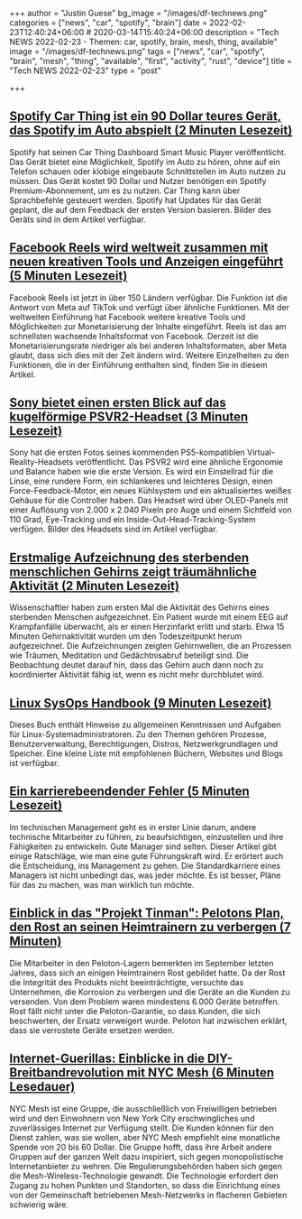 +++
author = "Justin Guese"
bg_image = "/images/df-technews.png"
categories = ["news", "car", "spotify", "brain"]
date = 2022-02-23T12:40:24+06:00 # 2020-03-14T15:40:24+06:00
description = "Tech NEWS 2022-02-23 - Themen: car, spotify, brain, mesh, thing, available"
image = "/images/df-technews.png"
tags = ["news", "car", "spotify", "brain", "mesh", "thing", "available", "first", "activity", "rust", "device"]
title = "Tech NEWS 2022-02-23"
type = "post"

+++

## [Spotify Car Thing ist ein 90 Dollar teures Gerät, das Spotify im Auto abspielt (2 Minuten Lesezeit)](https://arstechnica.com/gadgets/2022/02/spotify-car-thing-is-a-90-thing-that-plays-spotify-in-your-car/)

 Spotify hat seinen Car Thing Dashboard Smart Music Player veröffentlicht. Das Gerät bietet eine Möglichkeit, Spotify im Auto zu hören, ohne auf ein Telefon schauen oder klobige eingebaute Schnittstellen im Auto nutzen zu müssen. Das Gerät kostet 90 Dollar und Nutzer benötigen ein Spotify Premium-Abonnement, um es zu nutzen. Car Thing kann über Sprachbefehle gesteuert werden. Spotify hat Updates für das Gerät geplant, die auf dem Feedback der ersten Version basieren. Bilder des Geräts sind in dem Artikel verfügbar.

## [Facebook Reels wird weltweit zusammen mit neuen kreativen Tools und Anzeigen eingeführt (5 Minuten Lesezeit)](https://techcrunch.com/2022/02/22/facebook-reels-rolls-out-worldwide-along-with-new-ads-and-creative-tools/)

 Facebook Reels ist jetzt in über 150 Ländern verfügbar. Die Funktion ist die Antwort von Meta auf TikTok und verfügt über ähnliche Funktionen. Mit der weltweiten Einführung hat Facebook weitere kreative Tools und Möglichkeiten zur Monetarisierung der Inhalte eingeführt. Reels ist das am schnellsten wachsende Inhaltsformat von Facebook. Derzeit ist die Monetarisierungsrate niedriger als bei anderen Inhaltsformaten, aber Meta glaubt, dass sich dies mit der Zeit ändern wird. Weitere Einzelheiten zu den Funktionen, die in der Einführung enthalten sind, finden Sie in diesem Artikel.

## [Sony bietet einen ersten Blick auf das kugelförmige PSVR2-Headset (3 Minuten Lesezeit)](https://arstechnica.com/gaming/2022/02/sony-offers-a-first-look-at-the-orb-like-psvr2-headset/)

 Sony hat die ersten Fotos seines kommenden PS5-kompatiblen Virtual-Reality-Headsets veröffentlicht. Das PSVR2 wird eine ähnliche Ergonomie und Balance haben wie die erste Version. Es wird ein Einstellrad für die Linse, eine rundere Form, ein schlankeres und leichteres Design, einen Force-Feedback-Motor, ein neues Kühlsystem und ein aktualisiertes weißes Gehäuse für die Controller haben. Das Headset wird über OLED-Panels mit einer Auflösung von 2.000 x 2.040 Pixeln pro Auge und einem Sichtfeld von 110 Grad, Eye-Tracking und ein Inside-Out-Head-Tracking-System verfügen. Bilder des Headsets sind im Artikel verfügbar.

## [Erstmalige Aufzeichnung des sterbenden menschlichen Gehirns zeigt träumähnliche Aktivität (2 Minuten Lesezeit)](https://newatlas.com/medical/first-recording-dying-human-brain-activity/)

 Wissenschaftler haben zum ersten Mal die Aktivität des Gehirns eines sterbenden Menschen aufgezeichnet. Ein Patient wurde mit einem EEG auf Krampfanfälle überwacht, als er einen Herzinfarkt erlitt und starb. Etwa 15 Minuten Gehirnaktivität wurden um den Todeszeitpunkt herum aufgezeichnet. Die Aufzeichnungen zeigten Gehirnwellen, die an Prozessen wie Träumen, Meditation und Gedächtnisabruf beteiligt sind. Die Beobachtung deutet darauf hin, dass das Gehirn auch dann noch zu koordinierter Aktivität fähig ist, wenn es nicht mehr durchblutet wird.

## [Linux SysOps Handbook (9 Minuten Lesezeit)](https://abarrak.gitbook.io/linux-sysops-handbook)

 Dieses Buch enthält Hinweise zu allgemeinen Kenntnissen und Aufgaben für Linux-Systemadministratoren. Zu den Themen gehören Prozesse, Benutzerverwaltung, Berechtigungen, Distros, Netzwerkgrundlagen und Speicher. Eine kleine Liste mit empfohlenen Büchern, Websites und Blogs ist verfügbar.

## [Ein karrierebeendender Fehler (5 Minuten Lesezeit)](https://bitfieldconsulting.com/golang/career)

 Im technischen Management geht es in erster Linie darum, andere technische Mitarbeiter zu führen, zu beaufsichtigen, einzustellen und ihre Fähigkeiten zu entwickeln. Gute Manager sind selten. Dieser Artikel gibt einige Ratschläge, wie man eine gute Führungskraft wird. Er erörtert auch die Entscheidung, ins Management zu gehen. Die Standardkarriere eines Managers ist nicht unbedingt das, was jeder möchte. Es ist besser, Pläne für das zu machen, was man wirklich tun möchte.

## [Einblick in das "Projekt Tinman": Pelotons Plan, den Rost an seinen Heimtrainern zu verbergen (7 Minuten)](https://arstechnica.com/gadgets/2022/02/inside-project-tinman-pelotons-plan-to-conceal-rust-in-its-exercise-bikes/)

 Die Mitarbeiter in den Peloton-Lagern bemerkten im September letzten Jahres, dass sich an einigen Heimtrainern Rost gebildet hatte. Da der Rost die Integrität des Produkts nicht beeinträchtigte, versuchte das Unternehmen, die Korrosion zu verbergen und die Geräte an die Kunden zu versenden. Von dem Problem waren mindestens 6.000 Geräte betroffen. Rost fällt nicht unter die Peloton-Garantie, so dass Kunden, die sich beschwerten, der Ersatz verweigert wurde. Peloton hat inzwischen erklärt, dass sie verrostete Geräte ersetzen werden.

## [Internet-Guerillas: Einblicke in die DIY-Breitbandrevolution mit NYC Mesh (6 Minuten Lesedauer)](https://www.digitaltrends.com/computing/nyc-mesh-guerrilla-internet-network/)

 NYC Mesh ist eine Gruppe, die ausschließlich von Freiwilligen betrieben wird und den Einwohnern von New York City erschwingliches und zuverlässiges Internet zur Verfügung stellt. Die Kunden können für den Dienst zahlen, was sie wollen, aber NYC Mesh empfiehlt eine monatliche Spende von 20 bis 60 Dollar. Die Gruppe hofft, dass ihre Arbeit andere Gruppen auf der ganzen Welt dazu inspiriert, sich gegen monopolistische Internetanbieter zu wehren. Die Regulierungsbehörden haben sich gegen die Mesh-Wireless-Technologie gewandt. Die Technologie erfordert den Zugang zu hohen Punkten und Standorten, so dass die Einrichtung eines von der Gemeinschaft betriebenen Mesh-Netzwerks in flacheren Gebieten schwierig wäre.

